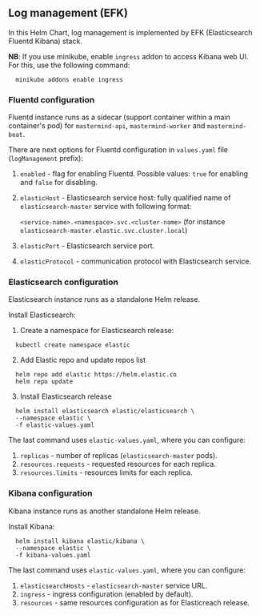 ## Log management (EFK)
In this Helm Chart, log management is implemented by EFK (Elasticsearch Fluentd Kibana) stack.

**NB**: If you use minikube, enable `ingress` addon to access Kibana web UI. For this, use the following command: 
```
  minikube addons enable ingress
```

### Fluentd configuration
Fluentd instance runs as a sidecar (support container within a main container's pod) for `mastermind-api`, `mastermind-worker` and `mastermind-beat`.

There are next options for Fluentd configuration in `values.yaml` file (`logManagement` prefix):
1) `enabled` - flag for enabling Fluentd. Possible values: `true` for enabling and `false` for disabling.
2) `elasticHost` - Elasticsearch service host: fully qualified name of `elasticsearch-master` service with following format: 
    
    `<service-name>.<namespace>.svc.<cluster-name>` (for instance `elasticsearch-master.elastic.svc.cluster.local`)
3) `elasticPort` - Elasticsearch service port.
4) `elasticProtocol` - communication protocol with Elasticsearch service.
### Elasticsearch configuration
Elasticsearch instance runs as a standalone Helm release.
 
Install Elasticsearch:
1) Create a namespace for Elasticsearch release:
```
  kubectl create namespace elastic
```
2) Add Elastic repo and update repos list
```
  helm repo add elastic https://helm.elastic.co
  helm repo update
```
3) Install Elasticsearch release
```
  helm install elasticsearch elastic/elasticsearch \
  --namespace elastic \
  -f elastic-values.yaml
```

The last command uses `elastic-values.yaml`, where you can configure:
1) `replicas` - number of replicas (`elasticsearch-master` pods).
2) `resources.requests` - requested resources for each replica.
2) `resources.limits` - resources limits for each replica.

### Kibana configuration
Kibana instance runs as another standalone Helm release.

Install Kibana:
```
  helm install kibana elastic/kibana \
  --namespace elastic \
  -f kibana-values.yaml
```

The last command uses `elastic-values.yaml`, where you can configure:
1) `elasticsearchHosts` - `elasticsearch-master` service URL.
2) `ingress` - ingress configuration (enabled by default). 
3) `resources` - same resources configuration as for Elasticreach release.
